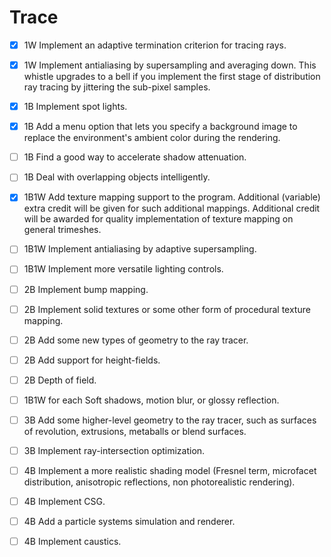# Trace

* [x] 1W Implement an adaptive termination criterion for tracing rays.
  
* [x] 1W Implement antialiasing by supersampling and averaging down. This whistle upgrades to a bell if you implement the first stage of distribution ray tracing by jittering the sub-pixel samples.

* [x] 1B Implement spot lights.

* [x] 1B Add a menu option that lets you specify a background image to replace the environment's ambient color during the rendering.

* [ ] 1B Find a good way to accelerate shadow attenuation.

* [ ] 1B Deal with overlapping objects intelligently.

* [x] 1B1W Add texture mapping support to the program. Additional (variable) extra credit will be given for such additional mappings. Additional credit will be awarded for quality implementation of texture mapping on general trimeshes.

* [ ] 1B1W Implement antialiasing by adaptive supersampling.

* [ ] 1B1W Implement more versatile lighting controls.

* [ ] 2B Implement bump mapping.

* [ ] 2B Implement solid textures or some other form of procedural texture mapping.

* [ ] 2B Add some new types of geometry to the ray tracer.

* [ ] 2B Add support for height-fields.

* [ ] 2B Depth of field.

* [ ] 1B1W for each Soft shadows, motion blur, or glossy reflection.

* [ ] 3B Add some higher-level geometry to the ray tracer, such as surfaces of revolution, extrusions, metaballs or blend surfaces.

* [ ] 3B Implement ray-intersection optimization.

* [ ] 4B Implement a more realistic shading model (Fresnel term, microfacet distribution, anisotropic reflections, non photorealistic rendering).

* [ ] 4B Implement CSG.

* [ ] 4B Add a particle systems simulation and renderer.

* [ ] 4B Implement caustics.